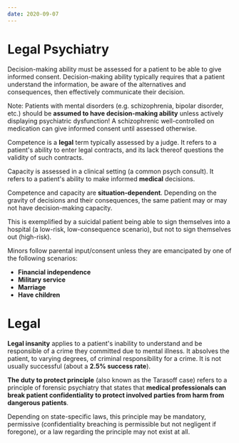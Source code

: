 ```yaml
---
date: 2020-09-07
---
```


# Legal Psychiatry

<!-- What is decision making ability. Why is it important. Pts with mental disorders have decision making ability?.. -->

Decision-making ability must be assessed for a patient to be able to give informed consent. Decision-making ability typically requires that a patient understand the information, be aware of the alternatives and consequences, then effectively communicate their decision.

Note: Patients with mental disorders (e.g. schizophrenia, bipolar disorder, etc.) should be **assumed to have decision-making ability** unless actively displaying psychiatric dysfunction! A schizophrenic well-controlled on medication can give informed consent until assessed otherwise.

<!-- competency vs capacity.. -->

Competence is a **legal** term typically assessed by a judge. It refers to a patient's ability to enter legal contracts, and its lack thereof questions the validity of such contracts.

Capacity is assessed in a clinical setting (a common psych consult). It refers to a patient's ability to make informed **medical** decisions.

Competence and capacity are **situation-dependent**. Depending on the gravity of decisions and their consequences, the same patient may or may not have decision-making capacity.

This is exemplified by a suicidal patient being able to sign themselves into a hospital (a low-risk, low-consequence scenario), but not to sign themselves out (high-risk).

<!-- minors can consent when.. -->

Minors follow parental input/consent unless they are emancipated by one of the following scenarios:

- **Financial independence**
- **Military service**
- **Marriage**
- **Have children**

# Legal

<!-- Legal insanity is.. -->

**Legal insanity** applies to a patient's inability to understand and be responsible of a crime they committed due to mental illness. It absolves the patient, to varying degrees, of criminal responsibility for a crime. It is not usually successful (about a **2.5% success rate**).

**The duty to protect principle** (also known as the Tarasoff case) refers to a principle of forensic psychiatry that states that **medical professionals can break patient confidentiality to protect involved parties from harm from dangerous patients**.

Depending on state-specific laws, this principle may be mandatory, permissive (confidentiality breaching is permissible but not negligent if foregone), or a law regarding the principle may not exist at all.

